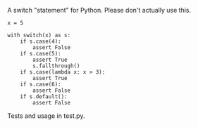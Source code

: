 A switch "statement" for Python. Please don't actually use this.

    x = 5

    with switch(x) as s:
        if s.case(4):
            assert False
        if s.case(5):
            assert True
            s.fallthrough()
        if s.case(lambda x: x > 3):
            assert True
        if s.case(6):
            assert False
        if s.default():
            assert False

Tests and usage in test.py.
